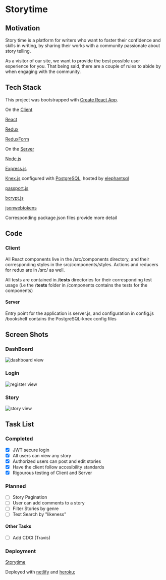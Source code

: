 # Storytime

## Motivation

Story time is a platform for writers who want to foster their confidence and skills in writing, by sharing their works with a community passionate about story telling.

As a visitor of our site, we want to provide the best possible user experience for you. That being said, there are a couple of rules to abide by when engaging with the community.

## Tech Stack

This project was bootstrapped with [Create React App](https://github.com/facebookincubator/create-react-app).

On the [Client](https://github.com/patersog/story-time-app-client)

[React](https://reactjs.org/)

[Redux](https://redux.js.org/)

[ReduxForm](https://redux-form.com/7.3.0/)

On the [Server](https://github.com/patersog/story-time-app-server)

[Node.js](https://nodejs.org/)

[Express.js](https://expressjs.com/)

[Knex.js](https://knexjs.org/) configured with [PostgreSQL](https://www.postgresql.org/), hosted by [elephantsql](https://www.elephantsql.com/)

[passport.js](http://www.passportjs.org/)

[bcrypt.js](https://github.com/dcodeIO/bcrypt.js)

[jsonwebtokens](https://github.com/auth0/node-jsonwebtoken)

Corresponding package.json files provide more detail

## Code

### Client

All React components live in the /src/components directory, and their corresponding styles in the src/components/styles. Actions and reducers for redux
are in /src/ as well.

All tests are contained in /__tests__ directories for their corresponding test usage (i.e the /__tests__ folder in /components
contains the tests for the components)

#### Server

Entry point for the application is server.js, and configuration in config.js
/bookshelf contains the PostgreSQL-knex config files

## Screen Shots

### DashBoard

![dashboard view](https://flic.kr/p/27iGgrN)

### Login

![register view](https://flic.kr/p/MW4pKJ)

### Story

![story view](https://flic.kr/p/27iGgnQ)

## Task List

### Completed

- [x] JWT secure login
- [x] All users can view any story
- [x] Authorized users can post and edit stories
- [x] Have the client follow accesibility standards
- [x] Rigourous testing of Client and Server

### Planned

- [ ] Story Pagination
- [ ] User can add comments to a story
- [ ] Filter Stories by genre
- [ ] Text Search by "likeness"

#### Other Tasks

- [ ] Add CDCI (Travis)

### Deployment

[Storytime](https://loving-aryabhata-422d0b.netlify.com/)

Deployed with [netlify](https://www.netlify.com/) and [heroku](https://github.com/heroku);